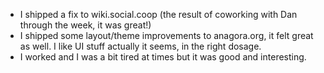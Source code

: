 - I shipped a fix to wiki.social.coop (the result of coworking with Dan through the week, it was great!)
- I shipped some layout/theme improvements to anagora.org, it felt great as well. I like UI stuff actually it seems, in the right dosage.
- I worked and I was a bit tired at times but it was good and interesting.
